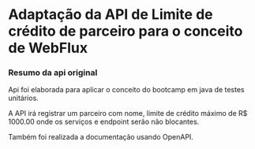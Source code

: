 # Adaptação da API de Limite de crédito de parceiro para o conceito de WebFlux

### Resumo da api original 
Api foi elaborada para aplicar o conceito do bootcamp em java de testes unitários.
   
A API irá registrar um parceiro com nome, limite de crédito máximo de R$ 1000.00 
onde os serviços e endpoint serão não blocantes.

Também foi realizada a documentação usando OpenAPI.
